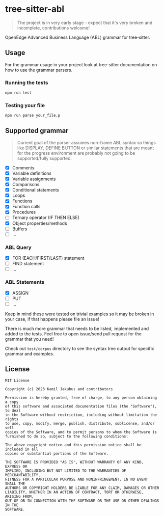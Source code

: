 # tree-sitter-abl

> The project is in very early stage - expect that it's very broken and incomplete, contributions welcome!

OpenEdge Advanced Business Language (ABL) grammar for tree-sitter.

## Usage

For the grammar usage in your project look at tree-sitter documentation on how to use the grammar parsers.

### Running the tests

```bash
npm run test
```

### Testing your file

```bash
npm run parse your_file.p
```

## Supported grammar

> Current goal of the parser assumes non-frame ABL syntax so things like DISPLAY, DEFINE BUTTON or similar statements that are meant for the progress environment are probably not going to be supported/fully supported.

- [X] Comments
- [X] Variable definitions
- [X] Variable assignments
- [X] Comparisons
- [X] Conditional statements
- [X] Loops
- [X] Functions
- [X] Function calls
- [X] Procedures
- [ ] Ternary operator (IF THEN ELSE)
- [X] Object properties/methods
- [ ] Buffers
- [ ] ...

### ABL Query
- [X] FOR (EACH/FIRST/LAST) statement
- [ ] FIND statement
- [ ] ...

### ABL Statements
- [X] ASSIGN
- [ ] PUT
- [ ] ...
  
Keep in mind these were tested on trivial examples so it may be broken in your case, if that happens please file an issue!

There is much more grammar that needs to be listed, implemented and added to the tests. Feel free to open issue/send pull request for the grammar that you need!

Check out `test/corpus` directory to see the syntax tree output for specific grammar and examples.

## License

```LICENSE
MIT License

Copyright (c) 2023 Kamil Jakubus and contributors

Permission is hereby granted, free of charge, to any person obtaining a copy
of this software and associated documentation files (the "Software"), to deal
in the Software without restriction, including without limitation the rights
to use, copy, modify, merge, publish, distribute, sublicense, and/or sell
copies of the Software, and to permit persons to whom the Software is
furnished to do so, subject to the following conditions:

The above copyright notice and this permission notice shall be included in all
copies or substantial portions of the Software.

THE SOFTWARE IS PROVIDED "AS IS", WITHOUT WARRANTY OF ANY KIND, EXPRESS OR
IMPLIED, INCLUDING BUT NOT LIMITED TO THE WARRANTIES OF MERCHANTABILITY,
FITNESS FOR A PARTICULAR PURPOSE AND NONINFRINGEMENT. IN NO EVENT SHALL THE
AUTHORS OR COPYRIGHT HOLDERS BE LIABLE FOR ANY CLAIM, DAMAGES OR OTHER
LIABILITY, WHETHER IN AN ACTION OF CONTRACT, TORT OR OTHERWISE, ARISING FROM,
OUT OF OR IN CONNECTION WITH THE SOFTWARE OR THE USE OR OTHER DEALINGS IN THE
SOFTWARE.
```